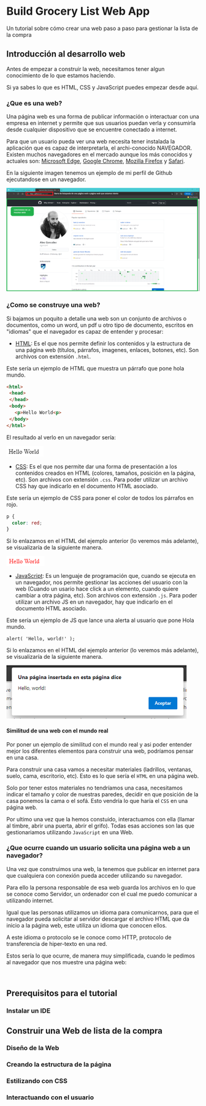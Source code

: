 # Build Grocery List Web App

Un tutorial sobre cómo crear una web paso a paso para gestionar la lista de la compra

## Introducción al desarrollo web

Antes de empezar a construir la web, necesitamos tener algun conocimiento de lo que estamos haciendo.

Si ya sabes lo que es HTML, CSS y JavaScript puedes empezar desde aquí.

### ¿Que es una web?

Una página web es una forma de publicar información o interactuar con una empresa en internet y permite que sus usuarios puedan verla y consumirla desde cualquier dispositivo que se encuentre conectado a internet.

Para que un usuario pueda ver una web necesita tener instalada la aplicación que es capaz de interpretarla, el archi-conocido NAVEGADOR. Existen muchos navegadores en el mercado aunque los más conocidos y actuales son: [Microsoft Edge](https://www.microsoft.com/es-es/edge?r=1), [Google Chrome](https://www.google.com/intl/es/chrome/), [Mozilla Firefox](https://www.mozilla.org/es-ES/firefox/new/) y [Safari](https://www.apple.com/es/safari/).

En la siguiente imagen tenemos un ejemplo de mi perfil de Github ejecutandose en un navegador.

![Ejemplo del perfil de github agonsant](./docs-assets/ejemplo-web-navegador.png)

### ¿Como se construye una web?

Si bajamos un poquito a detalle una web son un conjunto de archivos o documentos, como un word, un pdf u otro tipo de documento, escritos en "idiomas" que el navegador es capaz de entender y procesar:

- [HTML](https://es.wikipedia.org/wiki/HTML): Es el que nos permite definir los contenidos y la estructura de una página web (títulos, párrafos, imagenes, enlaces, botones, etc). Son archivos con extensión `.html`.

Este sería un ejemplo de HTML que muestra un párrafo que pone hola mundo.

```HTML
<html>
 <head>
 </head>
 <body>
   <p>Hello World<p>
 </body>
</html>
```

El resultado al verlo en un navegador sería:

![Hola mundo HTML](./docs-assets/hello-world-html.png)

- [CSS](https://es.wikipedia.org/wiki/Hoja_de_estilos_en_cascada): Es el que nos permite dar una forma de presentación a los contenidos creados en HTML (colores, tamaños, posición en la página, etc). Son archivos con extensión `.css`. Para poder utilizar un archivo CSS hay que indicarlo en el documento HTML asociado.

Este sería un ejemplo de CSS para poner el color de todos los párrafos en rojo.

```CSS
p {
  color: red;
}
```

Si lo enlazamos en el HTML del ejemplo anterior (lo veremos más adelante), se visualizaría de la siguiente manera.

![Hola mundo CSS](./docs-assets/hello-world-css.png)

- [JavaScript](https://es.wikipedia.org/wiki/JavaScript): Es un lenguaje de programación que, cuando se ejecuta en un navegador, nos permite gestionar las acciones del usuario con la web (Cuando un usario hace click a un elemento, cuando quiere cambiar a otra página, etc). Son archivos con extensión `.js`. Para poder utilizar un archivo JS en un navegador, hay que indicarlo en el documento HTML asociado.

Este sería un ejemplo de JS que lance una alerta al usuario que pone Hola mundo.

```JS
alert( 'Hello, world!' );
```

Si lo enlazamos en el HTML del ejemplo anterior (lo veremos más adelante), se visualizaría de la siguiente manera.

![Hola mundo JS](./docs-assets/hello-world-js.png)

#### Similitud de una web con el mundo real

Por poner un ejemplo de similitud con el mundo real y asi poder entender mejor los diferentes elementos para construir una web, podríamos pensar en una casa.

Para construir una casa vamos a necesitar materiales (ladrillos, ventanas, suelo, cama, escritorio, etc). Esto es lo que sería el `HTML` en una página web.

Solo por tener estos materiales no tendríamos una casa, necesitamos indicar el tamaño y color de nuestras paredes, decidir en que posición de la casa ponemos la cama o el sofá. Esto vendría lo que haría el `CSS` en una página web.

Por ultimo una vez que la hemos constuido, interactuamos con ella (llamar al timbre, abrir una puerta, abrir el grifo). Todas esas acciones son las que gestionariamos utilizando `JavaScript` en una Web.

### ¿Que ocurre cuando un usuario solicita una página web a un navegador?

Una vez que construimos una web, la tenemos que publicar en internet para que cualquiera con conexión pueda acceder utilizando su navegador.

Para ello la persona responsable de esa web guarda los archivos en lo que se conoce como Servidor, un ordenador con el cual me puedo comunicar a utilizando internet.

Igual que las personas utilizamos un idioma para comunicarnos, para que el navegador pueda solicitar al servidor descargar el archivo HTML que da inicio a la página web, este utiliza un idioma que conocen ellos.

A este idioma o protocolo se le conoce como HTTP, protocolo de transferencia de hiper-texto en una red.

Estos sería lo que ocurre, de manera muy simplificada, cuando le pedimos al navegador que nos muestre una página web:

![]()

## Prerequisitos para el tutorial

### Instalar un IDE

## Construir una Web de lista de la compra

### Diseño de la Web

### Creando la estructura de la página

### Estilizando con CSS

### Interactuando con el usuario


